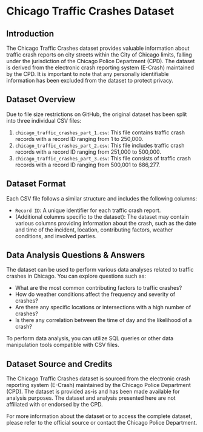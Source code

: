 # Chicago Traffic Crashes Dataset

## Introduction
The Chicago Traffic Crashes dataset provides valuable information about traffic crash reports on city streets within the City of Chicago limits, falling under the jurisdiction of the Chicago Police Department (CPD). The dataset is derived from the electronic crash reporting system (E-Crash) maintained by the CPD. It is important to note that any personally identifiable information has been excluded from the dataset to protect privacy.

## Dataset Overview
Due to file size restrictions on GitHub, the original dataset has been split into three individual CSV files:

1. `chicago_traffic_crashes_part_1.csv`: This file contains traffic crash records with a record ID ranging from 1 to 250,000.
2. `chicago_traffic_crashes_part_2.csv`: This file includes traffic crash records with a record ID ranging from 251,000 to 500,000.
3. `chicago_traffic_crashes_part_3.csv`: This file consists of traffic crash records with a record ID ranging from 500,001 to 686,277.

## Dataset Format
Each CSV file follows a similar structure and includes the following columns:

- `Record ID`: A unique identifier for each traffic crash report.
- (Additional columns specific to the dataset): The dataset may contain various columns providing information about the crash, such as the date and time of the incident, location, contributing factors, weather conditions, and involved parties.

## Data Analysis Questions & Answers
The dataset can be used to perform various data analyses related to traffic crashes in Chicago. You can explore questions such as:

- What are the most common contributing factors to traffic crashes?
- How do weather conditions affect the frequency and severity of crashes?
- Are there any specific locations or intersections with a high number of crashes?
- Is there any correlation between the time of day and the likelihood of a crash?

To perform data analysis, you can utilize SQL queries or other data manipulation tools compatible with CSV files.

## Dataset Source and Credits
The Chicago Traffic Crashes dataset is sourced from the electronic crash reporting system (E-Crash) maintained by the Chicago Police Department (CPD). The dataset is provided as-is and has been made available for analysis purposes. The dataset and analysis presented here are not affiliated with or endorsed by the CPD.

For more information about the dataset or to access the complete dataset, please refer to the official source or contact the Chicago Police Department.

